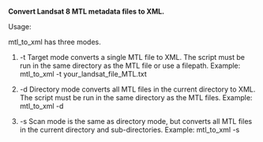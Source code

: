 **Convert Landsat 8 MTL metadata files to XML.**

Usage:

mtl_to_xml has three modes.

1. -t Target mode converts a single MTL file to XML.
The script must be run in the same directory as the MTL file or use a filepath.
Example: mtl_to_xml -t your_landsat_file_MTL.txt

2. -d Directory mode converts all MTL files in the current directory to XML.
The script must be run in the same directory as the MTL files.
Example: mtl_to_xml -d

3. -s Scan mode is the same as directory mode, but converts all MTL files in the current directory and sub-directories.
Example: mtl_to_xml -s